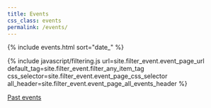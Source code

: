 ```yaml
---
title: Events
css_class: events
permalink: /events/
---
```


{% include events.html sort="date_" %}


{% include javascript/filtering.js 
url=site.filter_event.event_page_url
default_tag=site.filter_event.filter_any_item_tag
css_selector=site.filter_event.event_page_css_selector
all_header=site.filter_event.event_page_all_events_header
%}

<a href="/events-past/" class="btn btn-primary">Past events</a>
